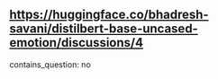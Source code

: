 ## https://huggingface.co/bhadresh-savani/distilbert-base-uncased-emotion/discussions/4

contains_question: no